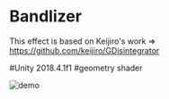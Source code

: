# Bandlizer

This effect is based on Keijiro's work => https://github.com/keijiro/GDisintegrator  

#Unity 2018.4.1f1
#geometry shader

![demo](https://raw.github.com/wiki/YoHana19/Bandlizer/images/Bandlizer.gif)
